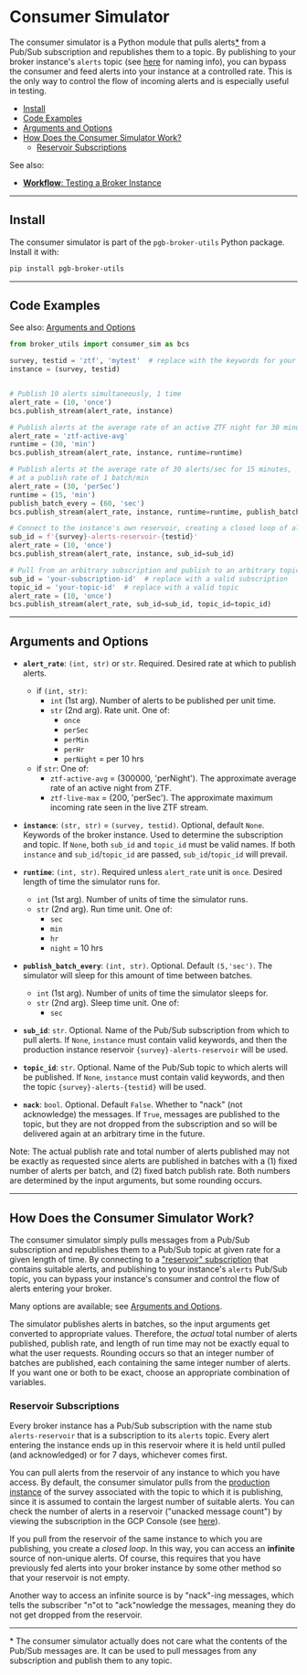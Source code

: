 # Consumer Simulator

The consumer simulator is a Python module that pulls alerts[*](#notes) from a Pub/Sub subscription and republishes them to a topic.
By publishing to your broker instance's `alerts` topic (see [here](broker-instance-keywords.md) for naming info), you can bypass the consumer and feed alerts into your instance at a controlled rate.
This is the only way to control the flow of incoming alerts and is especially useful in testing.

- [Install](#install)
- [Code Examples](#code-examples)
- [Arguments and Options](#arguments-and-options)
- [How Does the Consumer Simulator Work?](#how-does-the-consumer-simulator-work)
    - [Reservoir Subscriptions](#reservoir-subscriptions)

See also:
- [__Workflow__: Testing a Broker Instance](test-an-instance.md)

---

## Install

The consumer simulator is part of the `pgb-broker-utils` Python package. Install it with:

```bash
pip install pgb-broker-utils
```

---

## Code Examples

See also: [Arguments and Options](#arguments-and-options)

```python
from broker_utils import consumer_sim as bcs

survey, testid = 'ztf', 'mytest'  # replace with the keywords for your instance
instance = (survey, testid)


# Publish 10 alerts simultaneously, 1 time
alert_rate = (10, 'once')
bcs.publish_stream(alert_rate, instance)

# Publish alerts at the average rate of an active ZTF night for 30 minutes
alert_rate = 'ztf-active-avg'
runtime = (30, 'min')
bcs.publish_stream(alert_rate, instance, runtime=runtime)

# Publish alerts at the average rate of 30 alerts/sec for 15 minutes,
# at a publish rate of 1 batch/min
alert_rate = (30, 'perSec')
runtime = (15, 'min')
publish_batch_every = (60, 'sec')
bcs.publish_stream(alert_rate, instance, runtime=runtime, publish_batch_every=publish_batch_every)

# Connect to the instance's own reservoir, creating a closed loop of alerts
sub_id = f'{survey}-alerts-reservoir-{testid}'
alert_rate = (10, 'once')
bcs.publish_stream(alert_rate, instance, sub_id=sub_id)

# Pull from an arbitrary subscription and publish to an arbitrary topic
sub_id = 'your-subscription-id'  # replace with a valid subscription
topic_id = 'your-topic-id'  # replace with a valid topic
alert_rate = (10, 'once')
bcs.publish_stream(alert_rate, sub_id=sub_id, topic_id=topic_id)
```

---

## Arguments and Options

- __`alert_rate`__: `(int, str)` or `str`. Required. Desired rate at which to publish alerts.
    - if `(int, str)`:
        - `int` (1st arg). Number of alerts to be published per unit time.
        - `str` (2nd arg). Rate unit. One of:
            - `once`
            - `perSec`
            - `perMin`
            - `perHr`
            - `perNight` = per 10 hrs
    - if `str`: One of:
        - `ztf-active-avg` = (300000, 'perNight'). The approximate average rate of an active night from ZTF.
        - `ztf-live-max` = (200, 'perSec'). The approximate maximum incoming rate seen in the live ZTF stream.

- __`instance`__: `(str, str)` = `(survey, testid)`. Optional, default `None`. Keywords of the broker instance. Used to determine the subscription and topic. If `None`, both `sub_id` and `topic_id` must be valid names. If both `instance` and `sub_id`/`topic_id` are passed, `sub_id`/`topic_id` will prevail.

- __`runtime`__: `(int, str)`. Required unless `alert_rate` unit is `once`. Desired length of time the simulator runs for.
    - `int` (1st arg). Number of units of time the simulator runs.
    - `str` (2nd arg). Run time unit. One of:
        - `sec`
        - `min`
        - `hr`
        - `night` = 10 hrs

- __`publish_batch_every`__: `(int, str)`. Optional. Default `(5,'sec')`. The simulator will sleep for this amount of time between batches.
    - `int` (1st arg). Number of units of time the simulator sleeps for.
    - `str` (2nd arg). Sleep time unit. One of:
        - `sec`

- __`sub_id`__: `str`. Optional. Name of the Pub/Sub subscription from which to pull alerts. If `None`, `instance` must contain valid keywords, and then the production instance reservoir `{survey}-alerts-reservoir` will be used.

- __`topic_id`__: `str`. Optional. Name of the Pub/Sub topic to which alerts will be published. If `None`, `instance` must contain valid keywords, and then the topic `{survey}-alerts-{testid}` will be used.

- __`nack`__: `bool`. Optional. Default `False`. Whether to "nack" (not acknowledge) the messages. If `True`, messages are published to the topic, but they are not dropped from the subscription and so will be delivered again at an arbitrary time in the future.

Note: The actual publish rate and total number of alerts published may not be exactly as requested since alerts are published in batches with a (1) fixed number of alerts per batch, and (2) fixed batch publish rate. Both numbers are determined by the input arguments, but some rounding occurs.

---

## How Does the Consumer Simulator Work?

The consumer simulator simply pulls messages from a Pub/Sub subscription and republishes them to a Pub/Sub topic at given rate for a given length of time.
By connecting to a ["reservoir" subscription](#reservoir-subscriptions) that contains suitable alerts, and publishing to your instance's `alerts` Pub/Sub topic, you can bypass your instance's consumer and control the flow of alerts entering your broker.

Many options are available; see [Arguments and Options](#arguments-and-options).

The simulator publishes alerts in batches, so the input arguments get converted to appropriate values.
Therefore, the _actual_ total number of alerts published, publish rate, and length of run time may not be exactly equal to what the user requests.
Rounding occurs so that an integer number of batches are published, each containing the same integer number of alerts.
If you want one or both to be exact, choose an appropriate combination of variables.

### Reservoir Subscriptions

Every broker instance has a Pub/Sub subscription with the name stub `alerts-reservoir` that is a subscription to its `alerts` topic.
Every alert entering the instance ends up in this reservoir where it is held until pulled (and acknowledged) or for 7 days, whichever comes first.

You can pull alerts from the reservoir of any instance to which you have access.
By default, the consumer simulator pulls from the [production instance](broker-instance-keywords.md#production-vs-testing-instances) of the survey associated with the topic to which it is publishing, since it is assumed to contain the largest number of suitable alerts.
You can check the number of alerts in a reservoir ("unacked message count") by viewing the subscription in the GCP Console (see [here](view-resources.md#ps)).

If you pull from the reservoir of the same instance to which you are publishing, you create a _closed loop_.
In this way, you can access an __infinite__ source of non-unique alerts.
Of course, this requires that you have previously fed alerts into your broker instance by some other method so that your reservoir is not empty.

Another way to access an infinite source is by "nack"-ing messages, which tells the subscriber "n"ot to "ack"nowledge the messages, meaning they do not get dropped from the reservoir.

---
<a name="notes"></a>

\* The consumer simulator actually does not care what the contents of the Pub/Sub messages are. It can be used to pull messages from any subscription and publish them to any topic.

